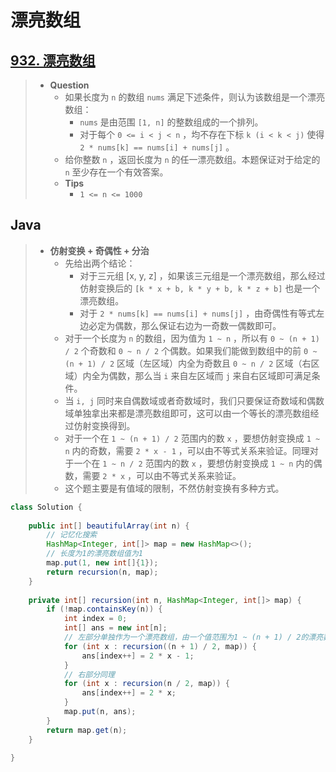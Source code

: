# 漂亮数组

## [932. 漂亮数组](https://leetcode.cn/problems/beautiful-array/)

> - **Question**
>   - 如果长度为 `n` 的数组 `nums` 满足下述条件，则认为该数组是一个漂亮数组：
>     - `nums` 是由范围 `[1, n]` 的整数组成的一个排列。
>     - 对于每个 `0 <= i < j < n` ，均不存在下标 `k (i < k < j)` 使得 `2 * nums[k] == nums[i] + nums[j]` 。
>   - 给你整数 `n` ，返回长度为 `n` 的任一漂亮数组。本题保证对于给定的 `n` 至少存在一个有效答案。
>   - **Tips**
>     - `1 <= n <= 1000`

## Java

> - **仿射变换 + 奇偶性 + 分治**
>   - 先给出两个结论：
>     - 对于三元组 [x, y, z] ，如果该三元组是一个漂亮数组，那么经过仿射变换后的 `[k * x + b, k * y + b, k * z + b]` 也是一个漂亮数组。
>     - 对于 `2 * nums[k] == nums[i] + nums[j]` ，由奇偶性有等式左边必定为偶数，那么保证右边为一奇数一偶数即可。
>   - 对于一个长度为 `n` 的数组，因为值为 `1 ~ n` ，所以有 `0 ~ (n + 1) / 2` 个奇数和 `0 ~ n / 2` 个偶数。如果我们能做到数组中的前 `0 ~ (n + 1) / 2` 区域（左区域）内全为奇数且  `0 ~ n / 2` 区域（右区域）内全为偶数，那么当 `i` 来自左区域而 `j` 来自右区域即可满足条件。
>   - 当 `i, j` 同时来自偶数域或者奇数域时，我们只要保证奇数域和偶数域单独拿出来都是漂亮数组即可，这可以由一个等长的漂亮数组经过仿射变换得到。
>   - 对于一个在 `1 ~ (n + 1) / 2` 范围内的数 `x` ，要想仿射变换成 `1 ~ n` 内的奇数，需要 `2 * x - 1` ，可以由不等式关系来验证。同理对于一个在 `1 ~ n / 2` 范围内的数 `x` ，要想仿射变换成 `1 ~ n` 内的偶数，需要 `2 * x` ，可以由不等式关系来验证。
>   - 这个题主要是有值域的限制，不然仿射变换有多种方式。

```java
class Solution {
    
    public int[] beautifulArray(int n) {
        // 记忆化搜索
        HashMap<Integer, int[]> map = new HashMap<>();
        // 长度为1的漂亮数组值为1
        map.put(1, new int[]{1});
        return recursion(n, map);
    }
    
    private int[] recursion(int n, HashMap<Integer, int[]> map) {
        if (!map.containsKey(n)) {
            int index = 0;
            int[] ans = new int[n];
            // 左部分单独作为一个漂亮数组，由一个值范围为1 ~ (n + 1) / 2的漂亮数组仿射成1 ~ n的奇数而来
            for (int x : recursion((n + 1) / 2, map)) {
                ans[index++] = 2 * x - 1;
            }
            // 右部分同理
            for (int x : recursion(n / 2, map)) {
                ans[index++] = 2 * x;
            }
            map.put(n, ans);
        }
        return map.get(n);
    }
    
}
```
